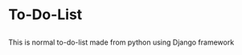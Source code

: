 # To-Do-List
## [](todoabhi.herokuapp.com)
This is normal to-do-list made from python using Django framework
